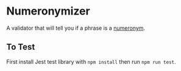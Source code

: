 # Numeronymizer
A validator that will tell you if a phrase is a [numeronym](https://en.wikipedia.org/wiki/Numeronym).

## To Test
First install Jest test library with `npm install` then run `npm run test`.
